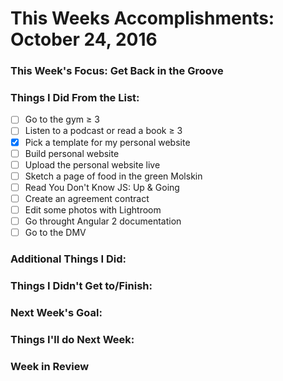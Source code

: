 # This Weeks Accomplishments: October 24, 2016

### This Week's Focus: Get Back in the Groove

### Things I Did From the List:
- [ ] Go to the gym ≥ 3
- [ ] Listen to a podcast or read a book ≥ 3
- [x] Pick a template for my personal website
- [ ] Build personal website
- [ ] Upload the personal website live
- [ ] Sketch a page of food in the green Molskin
- [ ] Read You Don't Know JS: Up & Going
- [ ] Create an agreement contract
- [ ] Edit some photos with Lightroom
- [ ] Go throught Angular 2 documentation
- [ ] Go to the DMV

### Additional Things I Did:

### Things I Didn't Get to/Finish:

### Next Week's Goal:

### Things I'll do Next Week:

### Week in Review